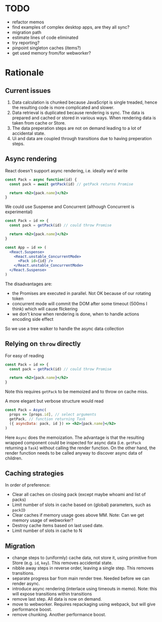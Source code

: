 # TODO

- refactor memos
- find examples of complex desktop apps, are they all sync?
- migration path
- estimate lines of code eliminated
- try reporting?
- pinpoint singleton caches (items?)
- get used memory from/for webworker?

# Rationale

## Current issues

1. Data calculation is chunked because JavaScript is single treaded, hence the resulting code is more complicated and slower.
2. Data retrieval is duplicated because rendering is sync. The data is prepared and cached or stored in various ways. When rendering data is taken from cache or Store.
3. The data preperation steps are not on demand leading to a lot of accidental state.
4. Ui and data are coupled through transitions due to having preperation steps.

## Async rendering

React doesn't support async rendering, i.e. ideally we'd write

```jsx
const Pack = async function(id) {
  const pack = await getPack(id) // getPack returns Promise

  return <h2>{pack.name}</h2>
}
```

We could use Suspense and Concurrent (although Concurrent is experimental)

```jsx
const Pack = id => {
  const pack = getPack(id) // could throw Promise

  return <h2>{pack.name}</h2>
}

const App = id => (
  <React.Suspense>
    <React.unstable_ConcurrentMode>
      <Pack id={id} />
    </React.unstable_ConcurrentMode>
  </React.Suspense>
)
```

The disadvantages are:

- the Promises are executed in parallel. Not OK because of our rotating token
- concurrent mode will commit the DOM after some timeout (500ms I think) which will cause flickering
- we don't know when rendering is done, when to handle actions encoding side effect

So we use a tree walker to handle the async data collection

## Relying on `throw` directly

For easy of reading

```jsx
const Pack = id => {
  const pack = getPack(id) // could throw Promise

  return <h2>{pack.name}</h2>
}
```

Note this requires `getPack` to be memoized and to throw on cache miss.

A more elegant but verbose structure would read

```jsx
const Pack = Async(
  props => [props.id], // select arguments
  getPack, // function returning Task
  ({ asyncData: pack, id }) => <h2>{pack.name}</h2>
)
```

Here `Async` does the memoization. The advantage is that the resulting wrapped component could be inspected for async data (i.e. `getPack` returning a `Task`) without calling the render function. On the other hand, the render function needs to be called anyway to discover async data of children.

## Caching strategies

In order of preference:

- Clear all caches on closing pack (except maybe whoami and list of packs)
- Limit number of slots in cache based on (global) parameters, such as `packID`
- Clear caches if memory usage goes above MM. Note: Can we get memory usage of webworker?
- Destroy cache items based on last used date.
- Limit number of slots in cache to N

## Migration

- change steps to (uniformly) cache data, not store it, using primitive from Store (e.g. `id`, `key`). This removes accidental state.
- nibble away steps in reverse order, leaving a single step. This removes transitions.
- separate progress bar from main render tree. Needed before we can render async.
- introduce async rendering (interlace using timeouts in memo). Note: this will expose transitions within transitions
- remove last step. All data is now on demand.
- move to webworker. Requires repackaging using webpack, but will give performance boost.
- remove chunking. Another performance boost.
